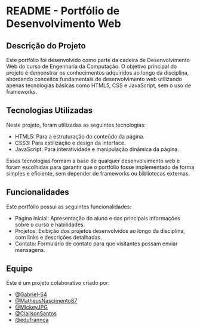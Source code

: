 # README - Portfólio de Desenvolvimento Web
## Descrição do Projeto
Este portfólio foi desenvolvido como parte da cadeira de Desenvolvimento Web do curso de Engenharia da Computação. O objetivo principal do projeto é demonstrar os conhecimentos adquiridos ao longo da disciplina, abordando conceitos fundamentais de desenvolvimento web utilizando apenas tecnologias básicas como HTML5, CSS e JavaScript, sem o uso de frameworks.

## Tecnologias Utilizadas
Neste projeto, foram utilizadas as seguintes tecnologias:

- HTML5: Para a estruturação do conteúdo da página.
- CSS3: Para estilização e design da interface.
- JavaScript: Para interatividade e manipulação dinâmica da página.

Essas tecnologias formam a base de qualquer desenvolvimento web e foram escolhidas para garantir que o portfólio fosse implementado de forma simples e eficiente, sem depender de frameworks ou bibliotecas externas.

## Funcionalidades
Este portfólio possui as seguintes funcionalidades:

- Página inicial: Apresentação do aluno e das principais informações sobre o curso e habilidades.
- Projetos: Exibição dos projetos desenvolvidos ao longo da disciplina, com links e descrições detalhadas.
- Contato: Formulário de contato para que visitantes possam enviar mensagens.

## Equipe
Este é um projeto colaborativo criado por:
- [@Gabriel-S4](https://github.com/Gabriel-S4)
- [@MatheusNascimento87](https://github.com/MatheusNascimento87)
- [@MickeyJPG](https://github.com/MickeyJPG)
- [@ClailsonSantos](https://github.com/ClailsonSantos)
- [@edufrannca](https://github.com/edufrannca)
